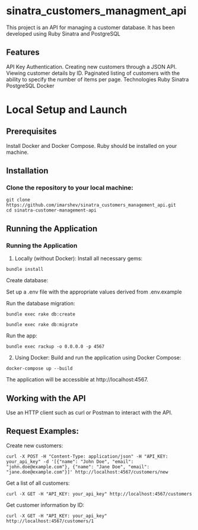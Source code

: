 # sinatra_customers_managment_api
This project is an API for managing a customer database. It has been developed using Ruby Sinatra and PostgreSQL

## Features
API Key Authentication.
Creating new customers through a JSON API.
Viewing customer details by ID.
Paginated listing of customers with the ability to specify the number of items per page.
Technologies
Ruby
Sinatra
PostgreSQL
Docker

# Local Setup and Launch
## Prerequisites
Install Docker and Docker Compose.
Ruby should be installed on your machine.
## Installation
### Clone the repository to your local machine:
```
git clone https://github.com/imarshev/sinatra_customers_management_api.git
cd sinatra-customer-management-api
```
## Running the Application

### Running the Application
1. Locally (without Docker):
Install all necessary gems:
```
bundle install
```

Create database:

Set up a .env file with the appropriate values derived from .env.example

Run the database migration:
```
bundle exec rake db:create
```

```
bundle exec rake db:migrate
```
Run the app:
```
bundle exec rackup -o 0.0.0.0 -p 4567
```

2. Using Docker:
Build and run the application using Docker Compose:
```
docker-compose up --build
```

The application will be accessible at http://localhost:4567.

## Working with the API
Use an HTTP client such as curl or Postman to interact with the API.

## Request Examples:
Create new customers:
```
curl -X POST -H "Content-Type: application/json" -H "API_KEY: your_api_key" -d '[{"name": "John Doe", "email": "john.doe@example.com"}, {"name": "Jane Doe", "email": "jane.doe@example.com"}]' http://localhost:4567/customers/new
```
Get a list of all customers:
```
curl -X GET -H "API_KEY: your_api_key" http://localhost:4567/customers
```

Get customer information by ID:
```
curl -X GET -H "API_KEY: your_api_key" http://localhost:4567/customers/1
```



